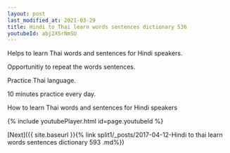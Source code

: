 ```yaml
---
layout: post
last_modified_at: 2021-03-29
title: Hindi to Thai learn words sentences dictionary 536 
youtubeId: abj2XSrNmSU
---
```

 
 
Helps to learn Thai words and sentences for Hindi speakers.

Opportunitiy to repeat the words sentences. 

Practice Thai language. 
 
10 minutes practice every day. 
 
How to learn Thai words and sentences for Hindi speakers 
 
{% include youtubePlayer.html id=page.youtubeId %}
 
 
[Next]({{ site.baseurl }}{% link  split1/_posts/2017-04-12-Hindi to thai learn words sentences dictionary 593 .md%})
 
